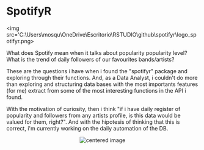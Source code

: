 # SpotifyR

<img src='C:\Users\mosqu\OneDrive\Escritorio\RSTUDIO\github\spotifyr\logo_spotifyr.png>


What does Spotify mean when it talks about popularity popularity level? What is the trend of daily followers of our favourites bands/artists?

These are the questions i have when i found the "spotifyr" package and exploring through their functions. And, as a Data Analyst, i couldn't do more than exploring and structuring
data bases with the most importants features (for me) extract from some of the most interesting functions in the API i found.

With the motivation of curiosity, then i think "if i have daily register of popularity and followers from any artists profile, is this data would be valued
for them, right?". And with the hipotesis of thinking that this is correct, i'm currently working on the daily automation of the DB.

<center> 
  <img src='https://www.giastinchi.com/assets/work-in-progress.jpg' alt="centered image">
</center>
